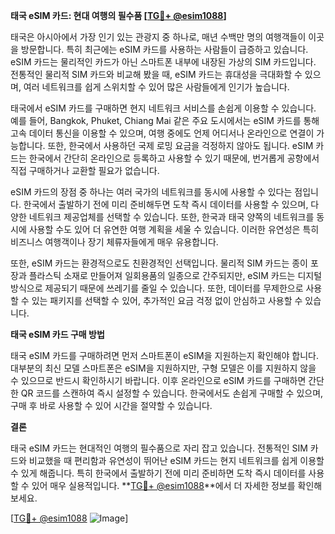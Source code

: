 **태국 eSIM 카드: 현대 여행의 필수품 [[TG💪+ @esim1088](https://t.me/s/esim1088)]**

태국은 아시아에서 가장 인기 있는 관광지 중 하나로, 매년 수백만 명의 여행객들이 이곳을 방문합니다. 특히 최근에는 eSIM 카드를 사용하는 사람들이 급증하고 있습니다. eSIM 카드는 물리적인 카드가 아닌 스마트폰 내부에 내장된 가상의 SIM 카드입니다. 전통적인 물리적 SIM 카드와 비교해 봤을 때, eSIM 카드는 휴대성을 극대화할 수 있으며, 여러 네트워크를 쉽게 스위치할 수 있어 많은 사람들에게 인기가 높습니다.

태국에서 eSIM 카드를 구매하면 현지 네트워크 서비스를 손쉽게 이용할 수 있습니다. 예를 들어, Bangkok, Phuket, Chiang Mai 같은 주요 도시에서는 eSIM 카드를 통해 고속 데이터 통신을 이용할 수 있으며, 여행 중에도 언제 어디서나 온라인으로 연결이 가능합니다. 또한, 한국에서 사용하던 국제 로밍 요금을 걱정하지 않아도 됩니다. eSIM 카드는 한국에서 간단히 온라인으로 등록하고 사용할 수 있기 때문에, 번거롭게 공항에서 직접 구매하거나 교환할 필요가 없습니다.

eSIM 카드의 장점 중 하나는 여러 국가의 네트워크를 동시에 사용할 수 있다는 점입니다. 한국에서 출발하기 전에 미리 준비해두면 도착 즉시 데이터를 사용할 수 있으며, 다양한 네트워크 제공업체를 선택할 수 있습니다. 또한, 한국과 태국 양쪽의 네트워크를 동시에 사용할 수도 있어 더 유연한 여행 계획을 세울 수 있습니다. 이러한 유연성은 특히 비즈니스 여행객이나 장기 체류자들에게 매우 유용합니다.

또한, eSIM 카드는 환경적으로도 친환경적인 선택입니다. 물리적 SIM 카드는 종이 포장과 플라스틱 소재로 만들어져 일회용품의 일종으로 간주되지만, eSIM 카드는 디지털 방식으로 제공되기 때문에 쓰레기를 줄일 수 있습니다. 또한, 데이터를 무제한으로 사용할 수 있는 패키지를 선택할 수 있어, 추가적인 요금 걱정 없이 안심하고 사용할 수 있습니다.

**태국 eSIM 카드 구매 방법**

태국 eSIM 카드를 구매하려면 먼저 스마트폰이 eSIM을 지원하는지 확인해야 합니다. 대부분의 최신 모델 스마트폰은 eSIM을 지원하지만, 구형 모델은 이를 지원하지 않을 수 있으므로 반드시 확인하시기 바랍니다. 이후 온라인으로 eSIM 카드를 구매하면 간단한 QR 코드를 스캔하여 즉시 설정할 수 있습니다. 한국에서도 손쉽게 구매할 수 있으며, 구매 후 바로 사용할 수 있어 시간을 절약할 수 있습니다.

**결론**

태국 eSIM 카드는 현대적인 여행의 필수품으로 자리 잡고 있습니다. 전통적인 SIM 카드와 비교했을 때 편리함과 유연성이 뛰어난 eSIM 카드는 현지 네트워크를 쉽게 이용할 수 있게 해줍니다. 특히 한국에서 출발하기 전에 미리 준비하면 도착 즉시 데이터를 사용할 수 있어 매우 실용적입니다. **[TG💪+ @esim1088](https://t.me/s/esim1088)**에서 더 자세한 정보를 확인해보세요.

[[TG💪+ @esim1088](https://t.me/s/esim1088) ![Image](https://i.postimg.cc/Y0z9fWf4/image.png)]